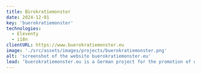 ```yaml
---
title: Bürokratiemonster
date: 2024-12-01
key: 'buerokratiemonster'
technologies:
  - Eleventy
  - i18n
clientURL: https://www.buerokratiemonster.eu
image: './src/assets/images/projects/buerokratiemonster.png'
alt: 'screenshot of the website buerokratiemonster.eu'
lead: 'buerokratiemonster.eu is a German project for the promotion of democracy in the EU. The importance of the rule of law, environmental protection and human rights is personified through the bureaucracy monsters Justus, Fleur and Robin. A continuing project together with [Daniela Grau (Design)](https://badwebsites.rip/). A blog, an upvoting system and a fake AI are planned.'
---
```

